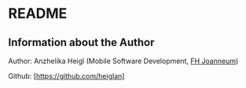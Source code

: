 # README
## Information about the Author
Author: Anzhelika Heigl (Mobile Software Development, [FH Joanneum])

Github: [https://github.com/heiglan]

[FH Joanneum]: <https://www.fh-joanneum.at/>
[https://github.com/heiglan]: <https://github.com/heiglan>




